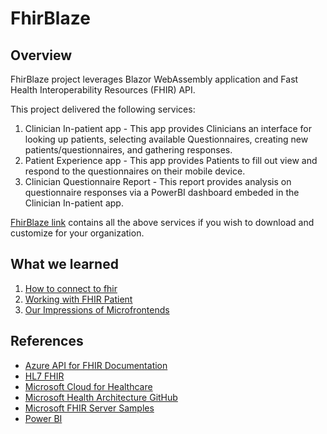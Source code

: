 # FhirBlaze

## Overview
FhirBlaze project leverages Blazor WebAssembly application and Fast Health Interoperability Resources (FHIR) API.

This project delivered the following services:

1. Clinician In-patient app - This app provides Clinicians an interface for looking up patients, selecting available Questionnaires, creating new patients/questionnaires, and gathering responses.
2. Patient Experience app - This app provides Patients to fill out view and respond to the questionnaires on their mobile device.
3. Clinician Questionnaire Report - This report provides analysis on questionnaire responses via a PowerBI dashboard embeded in the Clinician In-patient app.

[FhirBlaze link](https://github.com/microsoft/FhirBlaze) contains all the above services if you wish to download and customize for your organization.

## What we learned
1. [How to connect to fhir](./learnings/connecting-to-fhir.md)
2. [Working with FHIR Patient](./learnings/working-with-fhir-patient.md)
3. [Our Impressions of Microfrontends](./learnings/impressions-of-microfrontends.md)

## References
* [Azure API for FHIR Documentation](https://docs.microsoft.com/en-us/azure/healthcare-apis/azure-api-for-fhir/) 
* [HL7 FHIR](https://hl7.org/fhir/)
* [Microsoft Cloud for Healthcare](https://www.microsoft.com/en-us/industry/health/microsoft-cloud-for-healthcare)
* [Microsoft Health Architecture GitHub](https://github.com/microsoft/health-architectures)
* [Microsoft FHIR Server Samples](https://github.com/microsoft/fhir-server-samples)
* [Power BI](https://docs.microsoft.com/en-us/power-bi/fundamentals/power-bi-overview)


